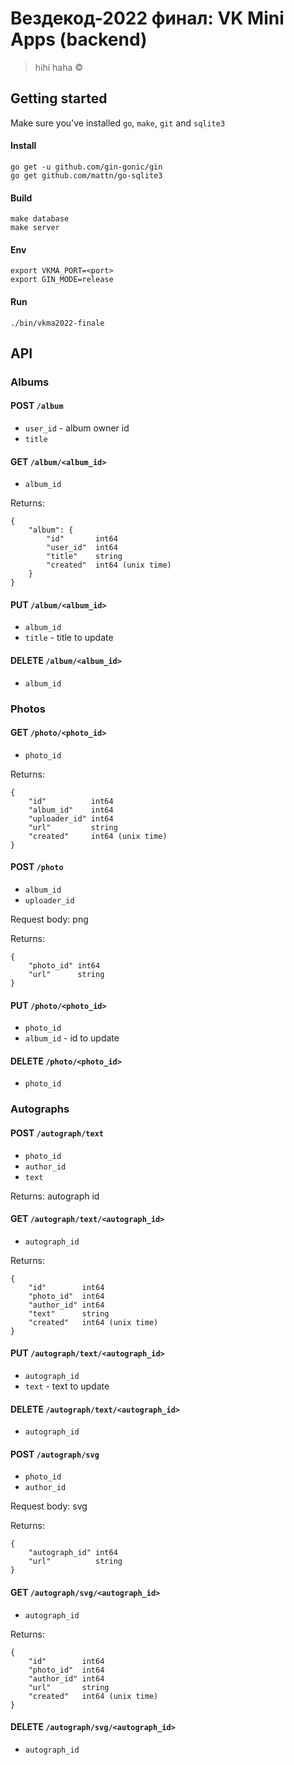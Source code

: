 # Вездекод-2022 финал: VK Mini Apps (backend)

> hihi haha ©

## Getting started

Make sure you've installed `go`, `make`, `git` and `sqlite3`

#### Install

```
go get -u github.com/gin-gonic/gin
go get github.com/mattn/go-sqlite3
```

#### Build

```
make database
make server
```

#### Env

```
export VKMA_PORT=<port>
export GIN_MODE=release
```

#### Run

```
./bin/vkma2022-finale
```

## API

### Albums

#### POST `/album`

* `user_id` - album owner id
* `title`

#### GET `/album/<album_id>`

* `album_id`

Returns:

```
{
    "album": {
        "id"       int64
        "user_id"  int64
        "title"    string
        "created"  int64 (unix time)
    }
}
```

#### PUT `/album/<album_id>`

* `album_id`
* `title` - title to update

#### DELETE `/album/<album_id>`

* `album_id`

### Photos

#### GET `/photo/<photo_id>`

* `photo_id`

Returns:

```
{
    "id"          int64
    "album_id"    int64
    "uploader_id" int64
    "url"         string
    "created"     int64 (unix time)
}
```

#### POST `/photo`

* `album_id`
* `uploader_id`

Request body: png

Returns:

```
{
    "photo_id" int64
    "url"      string
}
```

#### PUT `/photo/<photo_id>`

* `photo_id`
* `album_id` - id to update

#### DELETE `/photo/<photo_id>`

* `photo_id`

### Autographs

#### POST `/autograph/text`

* `photo_id`
* `author_id`
* `text`

Returns: autograph id

#### GET `/autograph/text/<autograph_id>`

* `autograph_id`

Returns:

```
{
    "id"        int64
    "photo_id"  int64
    "author_id" int64
    "text"      string
    "created"   int64 (unix time)
}
```

#### PUT `/autograph/text/<autograph_id>`

* `autograph_id`
* `text` - text to update

#### DELETE `/autograph/text/<autograph_id>`

* `autograph_id`

#### POST `/autograph/svg`

* `photo_id`
* `author_id`

Request body: svg

Returns:

```
{
    "autograph_id" int64
    "url"          string
}
```

#### GET `/autograph/svg/<autograph_id>`

* `autograph_id`

Returns:

```
{
    "id"        int64
    "photo_id"  int64
    "author_id" int64
    "url"       string
    "created"   int64 (unix time)
}
```

#### DELETE `/autograph/svg/<autograph_id>`

* `autograph_id`
